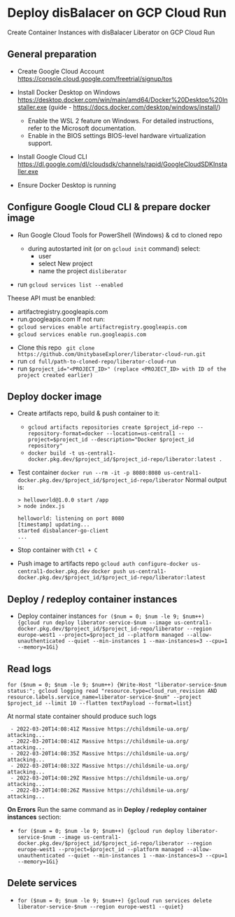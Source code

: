 # Deploy disBalacer on GCP Cloud Run
Create Container Instances with disBalacer Liberator on GCP Cloud Run

## General preparation
- Create  Google Cloud Account https://console.cloud.google.com/freetrial/signup/tos
<!-- - Create new project:
    - In navigation menu go to **IAM & Admin -> Manage resources**
    - Click **Create Project**, name the project as **disliberator** & click **Create**
    - Copy the ID of the project & save it. It will be used later as value <PROJECT_ID> -->

<!-- - Enable Artifact Registry API for the project https://console.cloud.google.com/apis/library/artifactregistry.googleapis.com?project=<PROJECT_ID>

- Enable Cloud Run Admin API for the project https://console.cloud.google.com/run?project=<PROJECT_ID>
    - Click **Create Service**, wait while Cloud Run Admin API is beeilng enabled & then click **Cancel** -->

- Install Docker Desktop on Windows https://desktop.docker.com/win/main/amd64/Docker%20Desktop%20Installer.exe (guide - https://docs.docker.com/desktop/windows/install/)
    - Enable the WSL 2 feature on Windows. For detailed instructions, refer to the Microsoft documentation.
    - Enable in the BIOS settings BIOS-level hardware virtualization support.

- Install Google Cloud CLI https://dl.google.com/dl/cloudsdk/channels/rapid/GoogleCloudSDKInstaller.exe

- Ensure Docker Desktop is running

## Configure Google Cloud CLI & prepare docker image
- Run Google Cloud Tools for PowerShell (Windows) & cd to cloned repo
    - during autostarted init (or on `gcloud init` command) select:
        - user
        - select New project
        - name the project `disliberator`

- run `gcloud services list --enabled`

Theese API must be enanbled:
- artifactregistry.googleapis.com
- run.googleapis.com
If not run:
- `gcloud services enable artifactregistry.googleapis.com`
- `gcloud services enable run.googleapis.com`

<!-- - run `$project_id="<PROJECT_ID>"` (replace <PROJECT_ID> with ID of the project created earlier) -->

- Clone this repo
` git clone https://github.com/UnitybaseExplorer/liberator-cloud-run.git`
- run `cd full/path-to-cloned-repo/liberator-cloud-run`
- run `$project_id="<PROJECT_ID>" (replace <PROJECT_ID> with ID of the project created earlier)`

## Deploy docker image
- Create artifacts repo, build & push container to it:    
    - `gcloud artifacts repositories create $project_id-repo --repository-format=docker --location=us-central1 --project=$project_id --description="Docker $project_id repository"`
    - `docker build -t us-central1-docker.pkg.dev/$project_id/$project_id-repo/liberator:latest .`

- Test container
`docker run --rm -it -p 8080:8080 us-central1-docker.pkg.dev/$project_id/$project_id-repo/liberator`
    Normal output is:
    ```
    > helloworld@1.0.0 start /app
    > node index.js

    helloworld: listening on port 8080
    [timestamp] updating...
    started disbalancer-go-client
    ...
    ```

- Stop container with `Ctl + C`

- Push image to artifacts repo
`gcloud auth configure-docker us-central1-docker.pkg.dev`
`docker push us-central1-docker.pkg.dev/$project_id/$project_id-repo/liberator:latest`


## Deploy / redeploy container instances
- Deploy container instances
`for ($num = 0; $num -le 9; $num++) {gcloud run deploy liberator-service-$num --image us-central1-docker.pkg.dev/$project_id/$project_id-repo/liberator --region europe-west1 --project=$project_id --platform managed --allow-unauthenticated --quiet --min-instances 1 --max-instances=3 --cpu=1 --memory=1Gi}`

## Read logs
`for ($num = 0; $num -le 9; $num++) {Write-Host "liberator-service-$num status:"; gcloud logging read "resource.type=cloud_run_revision AND resource.labels.service_name=liberator-service-$num" --project $project_id --limit 10 --flatten textPayload --format=list}`

At normal state container should produce such logs
```
 - 2022-03-20T14:08:41Z Massive https://childsmile-ua.org/ attacking...
 - 2022-03-20T14:08:41Z Massive https://childsmile-ua.org/ attacking...
 - 2022-03-20T14:08:35Z Massive https://childsmile-ua.org/ attacking...
 - 2022-03-20T14:08:32Z Massive https://childsmile-ua.org/ attacking...
 - 2022-03-20T14:08:29Z Massive https://childsmile-ua.org/ attacking...
 - 2022-03-20T14:08:26Z Massive https://childsmile-ua.org/ attacking...
 ```

 **On Errors**
 Run the same command as in **Deploy / redeploy container instances** section:
 - `for ($num = 0; $num -le 9; $num++) {gcloud run deploy liberator-service-$num --image us-central1-docker.pkg.dev/$project_id/$project_id-repo/liberator --region europe-west1 --project=$project_id --platform managed --allow-unauthenticated --quiet --min-instances 1 --max-instances=3 --cpu=1 --memory=1Gi}`

 ## Delete services
 - `for ($num = 0; $num -le 9; $num++) {gcloud run services delete liberator-service-$num --region europe-west1 --quiet}`